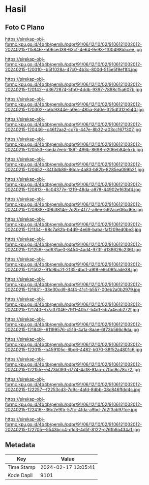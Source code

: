 # Hasil

## Foto C Plano

https://sirekap-obj-formc.kpu.go.id/4b4b/pemilu/pdpr/91/06/12/10/02/9106121002012-20240215-115846--a06ced38-63cf-4e64-9e93-1f00498b5cee.jpg

https://sirekap-obj-formc.kpu.go.id/4b4b/pemilu/pdpr/91/06/12/10/02/9106121002012-20240215-120010--b5f1028a-47c0-4b3c-800d-515e5f9ef1f4.jpg

https://sirekap-obj-formc.kpu.go.id/4b4b/pemilu/pdpr/91/06/12/10/02/9106121002012-20240215-120142--d3672874-5fb0-4ddb-9397-7898cf5a607b.jpg

https://sirekap-obj-formc.kpu.go.id/4b4b/pemilu/pdpr/91/06/12/10/02/9106121002012-20240215-120302--b6c9344e-a0ec-485a-8d0e-325df312e540.jpg

https://sirekap-obj-formc.kpu.go.id/4b4b/pemilu/pdpr/91/06/12/10/02/9106121002012-20240215-120446--c46f2aa2-cc7b-447e-8b32-a03cc167f307.jpg

https://sirekap-obj-formc.kpu.go.id/4b4b/pemilu/pdpr/91/06/12/10/02/9106121002012-20240215-120553--5eda7eeb-189f-496b-8698-e206eb84e57b.jpg

https://sirekap-obj-formc.kpu.go.id/4b4b/pemilu/pdpr/91/06/12/10/02/9106121002012-20240215-120652--34f3db89-86ca-4a83-b82b-8285ea099b21.jpg

https://sirekap-obj-formc.kpu.go.id/4b4b/pemilu/pdpr/91/06/12/10/02/9106121002012-20240215-120813--6c04377e-1219-48da-a878-44902e163bf4.jpg

https://sirekap-obj-formc.kpu.go.id/4b4b/pemilu/pdpr/91/06/12/10/02/9106121002012-20240215-120938--09b3814e-7d2b-4f77-a6ee-592ace06cd6e.jpg

https://sirekap-obj-formc.kpu.go.id/4b4b/pemilu/pdpr/91/06/12/10/02/9106121002012-20240215-121134--98c7a82b-b4d9-4e69-baba-faf209ed0be3.jpg

https://sirekap-obj-formc.kpu.go.id/4b4b/pemilu/pdpr/91/06/12/10/02/9106121002012-20240215-121256--5d631ae0-8454-4ad4-973f-d138626c236f.jpg

https://sirekap-obj-formc.kpu.go.id/4b4b/pemilu/pdpr/91/06/12/10/02/9106121002012-20240215-121502--91c9bc2f-2135-4bc1-a9f8-e9c08fcade38.jpg

https://sirekap-obj-formc.kpu.go.id/4b4b/pemilu/pdpr/91/06/12/10/02/9106121002012-20240215-121631--33e30cd9-84f4-41c1-b557-00eb2a0b2979.jpg

https://sirekap-obj-formc.kpu.go.id/4b4b/pemilu/pdpr/91/06/12/10/02/9106121002012-20240215-121740--b7a37046-79f1-40b7-b4d1-5b7a4eab272f.jpg

https://sirekap-obj-formc.kpu.go.id/4b4b/pemilu/pdpr/91/06/12/10/02/9106121002012-20240215-121849--91199576-c516-4a1a-8aae-6f73b566c9da.jpg

https://sirekap-obj-formc.kpu.go.id/4b4b/pemilu/pdpr/91/06/12/10/02/9106121002012-20240215-122015--b459105c-6bc6-4482-b070-38f52a4801c6.jpg

https://sirekap-obj-formc.kpu.go.id/4b4b/pemilu/pdpr/91/06/12/10/02/9106121002012-20240215-122155--e473b093-d774-4a18-81aa-c7fbc9c78c72.jpg

https://sirekap-obj-formc.kpu.go.id/4b4b/pemilu/pdpr/91/06/12/10/02/9106121002012-20240215-122257--f2253cd3-7d9c-4afd-8dbb-08c846ffdd4c.jpg

https://sirekap-obj-formc.kpu.go.id/4b4b/pemilu/pdpr/91/06/12/10/02/9106121002012-20240215-122416--36c2e9fb-57fc-4fda-a9bd-7d2f3ab97fce.jpg

https://sirekap-obj-formc.kpu.go.id/4b4b/pemilu/pdpr/91/06/12/10/02/9106121002012-20240215-122705--5543bcc4-c1c3-4d5f-8122-c76fb9a434a1.jpg


## Metadata

| Key        | Value               |
| ---------- | ------------------- |
| Time Stamp | 2024-02-17 13:05:41 |
| Kode Dapil | 9101                |



